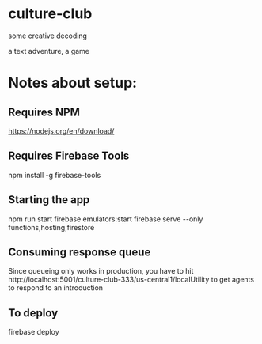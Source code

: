 # culture-club

some creative decoding

a text adventure, a game

# Notes about setup:

## Requires NPM
https://nodejs.org/en/download/

## Requires Firebase Tools
npm install -g firebase-tools

## Starting the app
npm run start
firebase emulators:start
firebase serve --only functions,hosting,firestore

## Consuming response queue
Since queueing only works in production, you have to hit
http://localhost:5001/culture-club-333/us-central1/localUtility
to get agents to respond to an introduction

## To deploy
firebase deploy

